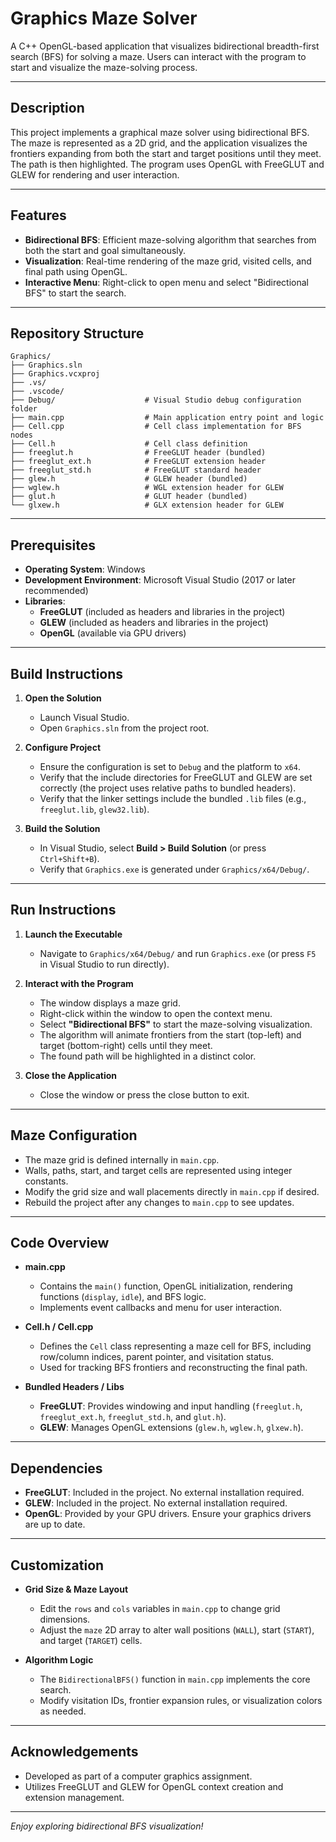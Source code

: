 # Graphics Maze Solver

A C++ OpenGL-based application that visualizes bidirectional breadth-first search (BFS) for solving a maze. Users can interact with the program to start and visualize the maze-solving process.

---

## Description

This project implements a graphical maze solver using bidirectional BFS. The maze is represented as a 2D grid, and the application visualizes the frontiers expanding from both the start and target positions until they meet. The path is then highlighted. The program uses OpenGL with FreeGLUT and GLEW for rendering and user interaction.

---

## Features

- **Bidirectional BFS**: Efficient maze-solving algorithm that searches from both the start and goal simultaneously.  
- **Visualization**: Real-time rendering of the maze grid, visited cells, and final path using OpenGL.  
- **Interactive Menu**: Right-click to open menu and select "Bidirectional BFS" to start the search.

---

## Repository Structure

```
Graphics/
├── Graphics.sln
├── Graphics.vcxproj
├── .vs/
├── .vscode/
├── Debug/                    # Visual Studio debug configuration folder
├── main.cpp                  # Main application entry point and logic
├── Cell.cpp                  # Cell class implementation for BFS nodes
├── Cell.h                    # Cell class definition
├── freeglut.h                # FreeGLUT header (bundled)
├── freeglut_ext.h            # FreeGLUT extension header
├── freeglut_std.h            # FreeGLUT standard header
├── glew.h                    # GLEW header (bundled)
├── wglew.h                   # WGL extension header for GLEW
├── glut.h                    # GLUT header (bundled)
└── glxew.h                   # GLX extension header for GLEW
```

---

## Prerequisites

- **Operating System**: Windows  
- **Development Environment**: Microsoft Visual Studio (2017 or later recommended)  
- **Libraries**:
  - **FreeGLUT** (included as headers and libraries in the project)  
  - **GLEW** (included as headers and libraries in the project)  
  - **OpenGL** (available via GPU drivers)

---

## Build Instructions

1. **Open the Solution**  
   - Launch Visual Studio.  
   - Open `Graphics.sln` from the project root.

2. **Configure Project**  
   - Ensure the configuration is set to `Debug` and the platform to `x64`.  
   - Verify that the include directories for FreeGLUT and GLEW are set correctly (the project uses relative paths to bundled headers).  
   - Verify that the linker settings include the bundled `.lib` files (e.g., `freeglut.lib`, `glew32.lib`).

3. **Build the Solution**  
   - In Visual Studio, select **Build > Build Solution** (or press `Ctrl+Shift+B`).  
   - Verify that `Graphics.exe` is generated under `Graphics/x64/Debug/`.

---

## Run Instructions

1. **Launch the Executable**  
   - Navigate to `Graphics/x64/Debug/` and run `Graphics.exe` (or press `F5` in Visual Studio to run directly).

2. **Interact with the Program**  
   - The window displays a maze grid.  
   - Right-click within the window to open the context menu.  
   - Select **"Bidirectional BFS"** to start the maze-solving visualization.  
   - The algorithm will animate frontiers from the start (top-left) and target (bottom-right) cells until they meet.  
   - The found path will be highlighted in a distinct color.

3. **Close the Application**  
   - Close the window or press the close button to exit.

---

## Maze Configuration

- The maze grid is defined internally in `main.cpp`.  
- Walls, paths, start, and target cells are represented using integer constants.  
- Modify the grid size and wall placements directly in `main.cpp` if desired.  
- Rebuild the project after any changes to `main.cpp` to see updates.

---

## Code Overview

- **main.cpp**  
  - Contains the `main()` function, OpenGL initialization, rendering functions (`display`, `idle`), and BFS logic.  
  - Implements event callbacks and menu for user interaction.

- **Cell.h / Cell.cpp**  
  - Defines the `Cell` class representing a maze cell for BFS, including row/column indices, parent pointer, and visitation status.  
  - Used for tracking BFS frontiers and reconstructing the final path.

- **Bundled Headers / Libs**  
  - **FreeGLUT**: Provides windowing and input handling (`freeglut.h`, `freeglut_ext.h`, `freeglut_std.h`, and `glut.h`).  
  - **GLEW**: Manages OpenGL extensions (`glew.h`, `wglew.h`, `glxew.h`).

---

## Dependencies

- **FreeGLUT**: Included in the project. No external installation required.  
- **GLEW**: Included in the project. No external installation required.  
- **OpenGL**: Provided by your GPU drivers. Ensure your graphics drivers are up to date.

---

## Customization

- **Grid Size & Maze Layout**  
  - Edit the `rows` and `cols` variables in `main.cpp` to change grid dimensions.  
  - Adjust the `maze` 2D array to alter wall positions (`WALL`), start (`START`), and target (`TARGET`) cells.

- **Algorithm Logic**  
  - The `BidirectionalBFS()` function in `main.cpp` implements the core search.  
  - Modify visitation IDs, frontier expansion rules, or visualization colors as needed.

---

## Acknowledgements

- Developed as part of a computer graphics assignment.  
- Utilizes FreeGLUT and GLEW for OpenGL context creation and extension management.  

---

*Enjoy exploring bidirectional BFS visualization!*
